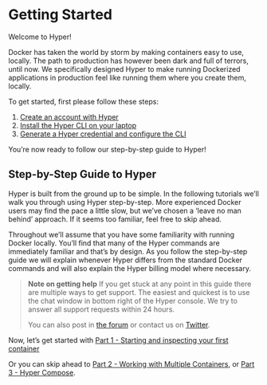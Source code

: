 # Getting Started

Welcome to Hyper!

Docker has taken the world by storm by making containers easy to use, locally. The path to production has however been dark and full of terrors, until now. We specifically designed Hyper to make running Dockerized applications in production feel like running them where you create them, locally.

To get started, first please follow these steps:

1. [Create an account with Hyper](https://console.hyper.sh/register)
2. [Install the Hyper CLI on your laptop](./install.html)
3. [Generate a Hyper credential and configure the CLI](./generate_api_credential.html)

You’re now ready to follow our step-by-step guide to Hyper!

## Step-by-Step Guide to Hyper

Hyper is built from the ground up to be simple. In the following tutorials we’ll walk you through using Hyper step-by-step. More experienced Docker users may find the pace a little slow, but we’ve chosen a ‘leave no man behind’ approach. If it seems too familiar, feel free to skip ahead.

Throughout we’ll assume that you have some familiarity with running Docker locally. You’ll find that many of the Hyper commands are immediately familiar and that’s by design. As you follow the step-by-step guide we will explain whenever Hyper differs from the standard Docker commands and will also explain the Hyper billing model where necessary.

>**Note on getting help**
>If you get stuck at any point in this guide there are multiple ways to get support. The easiest and quickest is to use the chat window in bottom right of the Hyper console. We try to answer all support requests within 24 hours.
>
> You can also post in [the forum](https://forum.hyper.sh/) or contact us on [Twitter](https://twitter.com/hyper_sh).

Now, let’s get started with [Part 1 - Starting and inspecting your first container](./part_1.html)

Or you can skip ahead to [Part 2 - Working with Multiple Containers](./part_2.html), or [Part 3 - Hyper Compose](./part_3.html).
